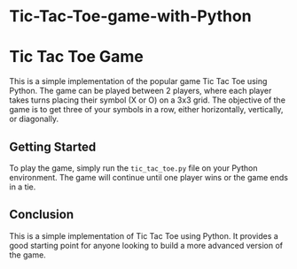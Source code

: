 # Tic-Tac-Toe-game-with-Python

# Tic Tac Toe Game

This is a simple implementation of the popular game Tic Tac Toe using Python. The game can be played between 2 players, where each player takes turns placing their symbol (X or O) on a 3x3 grid. The objective of the game is to get three of your symbols in a row, either horizontally, vertically, or diagonally.

## Getting Started

To play the game, simply run the `tic_tac_toe.py` file on your Python environment. 
The game will continue until one player wins or the game ends in a tie.

## Conclusion

This is a simple implementation of Tic Tac Toe using Python. It provides a good starting point for anyone looking to build a more advanced version of the game.
